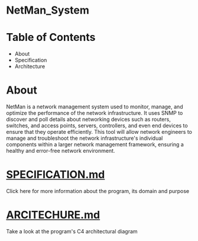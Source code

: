 # NetMan_System
# Table of Contents
- About
- Specification
- Architecture
# About
NetMan is a network management system used to monitor, manage, and optimize the performance of the network infrastructure. It uses SNMP to discover and poll details about networking devices such as routers, switches, and access points, servers, controllers, and even end devices to ensure that they operate efficiently. This tool will allow network engineers to manage and troubleshoot the network infrastructure's individual components within a larger network management framework, ensuring a healthy and error-free network environment.

# [SPECIFICATION.md](https://github.com/simnikiwe-nick-hlope-77/NetMan_System/blob/master/ASSIGNMENT_3/SPECIFICATION.md)

Click here for more information about the program, its domain and purpose
# [ARCITECHURE.md](https://github.com/simnikiwe-nick-hlope-77/NetMan_System/blob/master/ARCHITECTURE.md)
Take a look at the program's C4 architectural diagram
